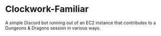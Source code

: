 # Clockwork-Familiar
A simple Discord bot running out of an EC2 instance that contributes to a Dungeons &amp; Dragons session in various ways.
